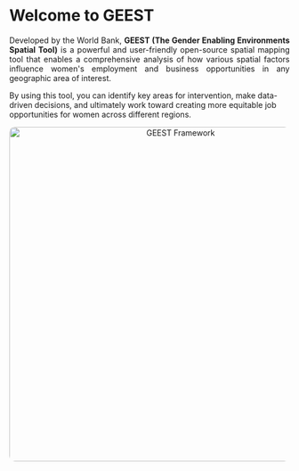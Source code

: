 # Welcome to GEEST

<p align="justify">
 Developed by the World Bank, <strong>GEEST (The Gender Enabling Environments Spatial Tool)</strong> is a powerful and user-friendly open-source spatial mapping tool that enables a comprehensive analysis of how various spatial factors influence women's employment and business opportunities in any geographic area of interest. 
 
 By using this tool, you can identify key areas for intervention, make data-driven decisions, and ultimately work toward creating more equitable job opportunities for women across different regions.

<p align="center">
  <img src="https://github.com/worldbank/GEEST/blob/main/docs/images/new%20images/framework.png?raw=true" height=600 alt="GEEST Framework" style="border-radius:10px;">
</p>

